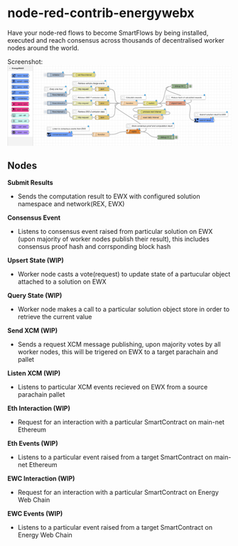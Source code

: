 # node-red-contrib-energywebx
Have your node-red flows to become SmartFlows by being installed, executed and reach consensus across thousands of decentralised worker nodes around the world.

Screenshot:
![alt text](assets/screenshot.png)

## Nodes
**Submit Results**
- Sends the computation result to EWX with configured solution namespace and network(REX, EWX)

**Consensus Event**
- Listens to consensus event raised from particular solution on EWX (upon majority of worker nodes publish their result), this includes consensus proof hash and corrsponding block hash

**Upsert State (WIP)**
- Worker node casts a vote(request) to update state of a partucular object attached to a solution on EWX

**Query State (WIP)**
- Worker node makes a call to a particular solution object store in order to retrieve the current value

**Send XCM (WIP)**
- Sends a request XCM message publishing, upon majority votes by all worker nodes, this will be trigered on EWX to a target parachain and pallet

**Listen XCM (WIP)**
- Listens to particular XCM events recieved on EWX from a source parachain pallet

**Eth Interaction (WIP)**
- Request for an interaction with a particular SmartContract on main-net Ethereum

**Eth Events (WIP)**
- Listens to a particular event raised from a target SmartContract on main-net Ethereum

**EWC Interaction (WIP)**
- Request for an interaction with a particular SmartContract on Energy Web Chain

**EWC Events (WIP)**
- Listens to a particular event raised from a target SmartContract on Energy Web Chain

